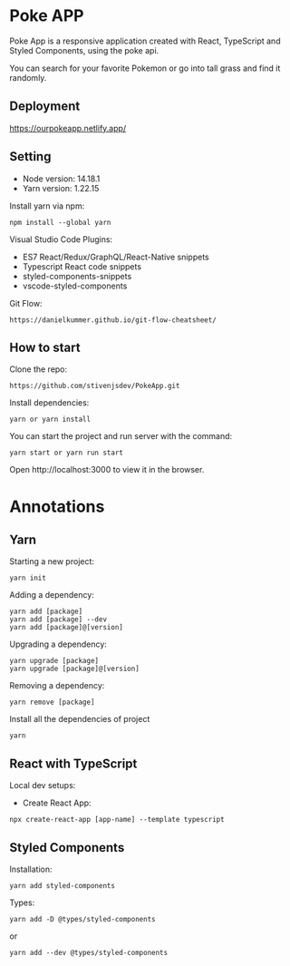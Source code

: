 # Poke APP

Poke App is a responsive application created with React, TypeScript and Styled Components, using the poke api.

You can search for your favorite Pokemon or go into tall grass and find it randomly.

## Deployment

https://ourpokeapp.netlify.app/

## Setting

- Node version: 14.18.1
- Yarn version: 1.22.15

Install yarn via npm:

```
npm install --global yarn
```

Visual Studio Code Plugins: 

- ES7 React/Redux/GraphQL/React-Native snippets
- Typescript React code snippets
- styled-components-snippets
- vscode-styled-components

Git Flow:
```
https://danielkummer.github.io/git-flow-cheatsheet/
```

## How to start

Clone the repo:
```
https://github.com/stivenjsdev/PokeApp.git
```

Install dependencies:
```
yarn or yarn install
```

You can start the project and run server with the command:
```
yarn start or yarn run start
```

Open http://localhost:3000 to view it in the browser.

# Annotations

## Yarn

Starting a new project:
```
yarn init
```

Adding a dependency:
```
yarn add [package]
yarn add [package] --dev
yarn add [package]@[version]
```

Upgrading a dependency:
```
yarn upgrade [package]
yarn upgrade [package]@[version]
```

Removing a dependency:
```
yarn remove [package]
```

Install all the dependencies of project
```
yarn
```

## React with TypeScript

Local dev setups:
- Create React App:
```
npx create-react-app [app-name] --template typescript
```

## Styled Components

Installation:
```
yarn add styled-components
```

Types:
```
yarn add -D @types/styled-components
```
or
```
yarn add --dev @types/styled-components
```

